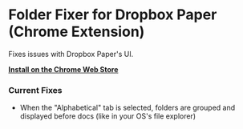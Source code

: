 # Folder Fixer for Dropbox Paper (Chrome Extension)

Fixes issues with Dropbox Paper's UI.

[**Install on the Chrome Web Store**](https://chrome.google.com/webstore/detail/dropbox-paper-fixer/bjgfaaicjoomjclngkpidpjppdojhjjj)

### Current Fixes

+ When the "Alphabetical" tab is selected, folders are grouped and displayed before docs (like in your OS's file explorer)
